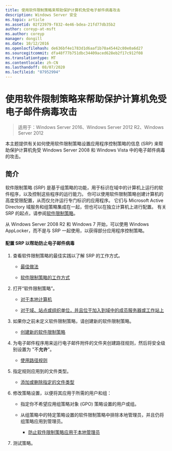 ```yaml
---
title: 使用软件限制策略来帮助保护计算机免受电子邮件病毒攻击
description: Windows Server 安全
ms.topic: article
ms.assetid: 02f23979-f832-4e46-bdea-21fd77db35b2
author: coreyp-at-msft
ms.author: coreyp
manager: dongill
ms.date: 10/12/2016
ms.openlocfilehash: de636bf4e1783d1d6aaf1b78a45442c80e0a6d27
ms.sourcegitcommit: dfa48f77b751dbc34409aced628eb2f17c912f08
ms.translationtype: MT
ms.contentlocale: zh-CN
ms.lasthandoff: 08/07/2020
ms.locfileid: "87952994"
---
```

# <a name="use-software-restriction-policies-to-help-protect-your-computer-against-an-email-virus"></a>使用软件限制策略来帮助保护计算机免受电子邮件病毒攻击

>适用于：Windows Server 2016、Windows Server 2012 R2、Windows Server 2012

本主题提供有关如何使用软件限制策略设置应用程序控制策略的信息 (SRP) 来帮助保护计算机免受 Windows Server 2008 和 Windows Vista 中的电子邮件病毒的攻击。

## <a name="introduction"></a>简介
软件限制策略 (SRP) 是基于组策略的功能，用于标识在域中的计算机上运行的软件程序，以及控制这些程序的运行能力。 你可以使用软件限制策略创建计算机的高度受限配置，从而仅允许运行专门标识的应用程序。 它们与 Microsoft Active Directory 域服务和组策略集成在一起，但也可以在独立计算机上进行配置。 有关 SRP 的起点，请参阅[软件限制策略](software-restriction-policies.md)。

从 Windows Server 2008 R2 和 Windows 7 开始，可以使用 Windows AppLocker，而不是与 SRP 一起使用，以获得部分应用程序控制策略。

#### <a name="configure-srp-to-help-protect-against-an-e-mail-virus"></a>配置 SRP 以帮助防止电子邮件病毒

1.  查看软件限制策略的最佳实践以了解 SRP 的工作方式。

    -   [最佳做法](software-restriction-policies-technical-overview.md#BKMK_Best_Practices)

    -   [软件限制策略的工作方式](/previous-versions/windows/it-pro/windows-server-2003/cc786941(v=ws.10))

2.  打开“软件限制策略”。

    -   [对于本地计算机](administer-software-restriction-policies.md#BKMK_1)

    -   [对于域、站点或组织单位，并且位于加入到域中的成员服务器或工作站上](administer-software-restriction-policies.md#BKMK_2)

3.  如果你之前未定义软件限制策略，请创建新的软件限制策略。

    -   [创建新的软件限制策略](administer-software-restriction-policies.md#BKMK_Create_SRP)

4.  为电子邮件程序用来运行电子邮件附件的文件夹创建路径规则，然后将安全级别设置为 "不**允许**"。

    -   [使用路径规则](work-with-software-restriction-policies-rules.md#BKMK_Path_Rules)

5.  指定规则应用到的文件类型。

    -   [添加或删除指定的文件类型](administer-software-restriction-policies.md#BKMK_Add_Del)

6.  修改策略设置，以便将其应用于所需的用户和组：

    -   指定你不希望应用组策略对象 (GPO) 策略设置的用户或组。

    -   从组策略中的特定策略设置的软件限制策略中排除本地管理员，并且仍将组策略应用到管理员。

        -   [防止软件限制策略应用于本地管理员](administer-software-restriction-policies.md#BKMK_Prevent_Admin)

7.  测试策略。
